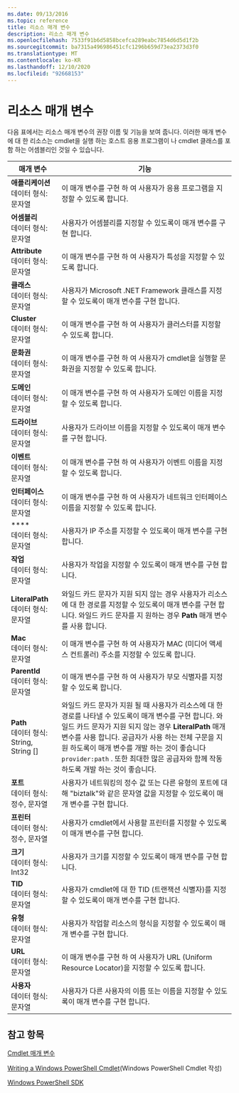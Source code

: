 ```yaml
---
ms.date: 09/13/2016
ms.topic: reference
title: 리소스 매개 변수
description: 리소스 매개 변수
ms.openlocfilehash: 7533f91b6d5858bcefca289eabc7854d6d5d1f2b
ms.sourcegitcommit: ba7315a496986451cfc1296b659d73ea2373d3f0
ms.translationtype: MT
ms.contentlocale: ko-KR
ms.lasthandoff: 12/10/2020
ms.locfileid: "92668153"
---
```

# <a name="resource-parameters"></a>리소스 매개 변수

다음 표에서는 리소스 매개 변수의 권장 이름 및 기능을 보여 줍니다. 이러한 매개 변수에 대 한 리소스는 cmdlet을 실행 하는 호스트 응용 프로그램이 나 cmdlet 클래스를 포함 하는 어셈블리인 것일 수 있습니다.

|매개 변수|기능|
|---|---|
|**애플리케이션**<br>데이터 형식: 문자열|이 매개 변수를 구현 하 여 사용자가 응용 프로그램을 지정할 수 있도록 합니다.|
|**어셈블리**<br>데이터 형식: 문자열|사용자가 어셈블리를 지정할 수 있도록이 매개 변수를 구현 합니다.|
|**Attribute**<br>데이터 형식: 문자열|이 매개 변수를 구현 하 여 사용자가 특성을 지정할 수 있도록 합니다.|
|**클래스**<br>데이터 형식: 문자열|사용자가 Microsoft .NET Framework 클래스를 지정할 수 있도록이 매개 변수를 구현 합니다.|
|**Cluster**<br>데이터 형식: 문자열|이 매개 변수를 구현 하 여 사용자가 클러스터를 지정할 수 있도록 합니다.|
|**문화권**<br>데이터 형식: 문자열|이 매개 변수를 구현 하 여 사용자가 cmdlet을 실행할 문화권을 지정할 수 있도록 합니다.|
|**도메인**<br>데이터 형식: 문자열|이 매개 변수를 구현 하 여 사용자가 도메인 이름을 지정할 수 있도록 합니다.|
|**드라이브**<br>데이터 형식: 문자열|사용자가 드라이브 이름을 지정할 수 있도록이 매개 변수를 구현 합니다.|
|**이벤트**<br>데이터 형식: 문자열|이 매개 변수를 구현 하 여 사용자가 이벤트 이름을 지정할 수 있도록 합니다.|
|**인터페이스**<br>데이터 형식: 문자열|이 매개 변수를 구현 하 여 사용자가 네트워크 인터페이스 이름을 지정할 수 있도록 합니다.|
|**\**<br>데이터 형식: 문자열|사용자가 IP 주소를 지정할 수 있도록이 매개 변수를 구현 합니다.|
|**작업**<br>데이터 형식: 문자열|사용자가 작업을 지정할 수 있도록이 매개 변수를 구현 합니다.|
|**LiteralPath**<br>데이터 형식: 문자열|와일드 카드 문자가 지원 되지 않는 경우 사용자가 리소스에 대 한 경로를 지정할 수 있도록이 매개 변수를 구현 합니다. 와일드 카드 문자를 지 원하는 경우 **Path** 매개 변수를 사용 합니다.|
|**Mac**<br>데이터 형식: 문자열|이 매개 변수를 구현 하 여 사용자가 MAC (미디어 액세스 컨트롤러) 주소를 지정할 수 있도록 합니다.|
|**ParentId**<br>데이터 형식: 문자열|이 매개 변수를 구현 하 여 사용자가 부모 식별자를 지정할 수 있도록 합니다.|
|**Path**<br>데이터 형식: String, String []|와일드 카드 문자가 지원 될 때 사용자가 리소스에 대 한 경로를 나타낼 수 있도록이 매개 변수를 구현 합니다. 와일드 카드 문자가 지원 되지 않는 경우 **LiteralPath** 매개 변수를 사용 합니다. 공급자가 사용 하는 전체 구문을 지원 하도록이 매개 변수를 개발 하는 것이 좋습니다 `provider:path` . 또한 최대한 많은 공급자와 함께 작동 하도록 개발 하는 것이 좋습니다.|
|**포트**<br>데이터 형식: 정수, 문자열|사용자가 네트워킹의 정수 값 또는 다른 유형의 포트에 대해 "biztalk"와 같은 문자열 값을 지정할 수 있도록이 매개 변수를 구현 합니다.|
|**프린터**<br>데이터 형식: 정수, 문자열|사용자가 cmdlet에서 사용할 프린터를 지정할 수 있도록이 매개 변수를 구현 합니다.|
|**크기**<br>데이터 형식: Int32|사용자가 크기를 지정할 수 있도록이 매개 변수를 구현 합니다.|
|**TID**<br>데이터 형식: 문자열|사용자가 cmdlet에 대 한 TID (트랜잭션 식별자)를 지정할 수 있도록이 매개 변수를 구현 합니다.|
|**유형**<br>데이터 형식: 문자열|사용자가 작업할 리소스의 형식을 지정할 수 있도록이 매개 변수를 구현 합니다.|
|**URL**<br>데이터 형식: 문자열|이 매개 변수를 구현 하 여 사용자가 URL (Uniform Resource Locator)을 지정할 수 있도록 합니다.|
|**사용자**<br>데이터 형식: 문자열|사용자가 다른 사용자의 이름 또는 이름을 지정할 수 있도록이 매개 변수를 구현 합니다.|

## <a name="see-also"></a>참고 항목

[Cmdlet 매개 변수](./cmdlet-parameters.md)

[Writing a Windows PowerShell Cmdlet](./writing-a-windows-powershell-cmdlet.md)(Windows PowerShell Cmdlet 작성)

[Windows PowerShell SDK](../windows-powershell-reference.md)
